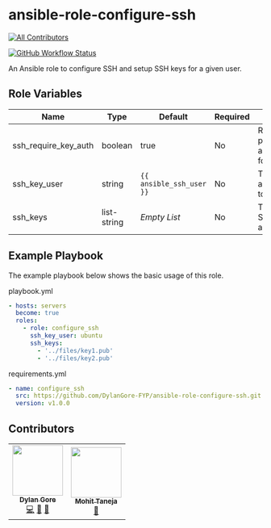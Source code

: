 # ansible-role-configure-ssh

<!-- prettier-ignore-start -->
<!-- markdownlint-disable -->
<!-- ALL-CONTRIBUTORS-BADGE:START - Do not remove or modify this section -->
[![All Contributors](https://img.shields.io/badge/all_contributors-2-orange.svg?style=for-the-badge)](#contributors)
<!-- ALL-CONTRIBUTORS-BADGE:END -->
<!-- markdownlint-restore -->
<!-- prettier-ignore-end -->

[![GitHub Workflow Status](https://img.shields.io/github/workflow/status/DylanGore-FYP/ansible-role-configure-ssh/lint?label=Lint&logo=github&style=for-the-badge)](https://github.com/DylanGore-FYP/ansible-role-configure-ssh/actions/workflows/lint.yml)

An Ansible role to configure SSH and setup SSH keys for a given user.

## Role Variables

| Name                 | Type        | Default                  | Required | Description                               |
| -------------------- | ----------- | ------------------------ | -------- | ----------------------------------------- |
| ssh_require_key_auth | boolean     | true                     | No       | Require public key authentication for SSH |
| ssh_key_user         | string      | `{{ ansible_ssh_user }}` | No       | The user to add the keys to               |
| ssh_keys             | list-string | _Empty List_             | No       | The list of SSH keys to add               |

## Example Playbook

The example playbook below shows the basic usage of this role.

playbook.yml

```yaml
- hosts: servers
  become: true
  roles:
    - role: configure_ssh
      ssh_key_user: ubuntu
      ssh_keys:
        - '../files/key1.pub'
        - '../files/key2.pub'
```

requirements.yml

```yaml
- name: configure_ssh
  src: https://github.com/DylanGore-FYP/ansible-role-configure-ssh.git
  version: v1.0.0
```

## Contributors

<!-- ALL-CONTRIBUTORS-LIST:START - Do not remove or modify this section -->
<!-- prettier-ignore-start -->
<!-- markdownlint-disable -->
<table>
  <tr>
    <td align="center"><a href="https://github.com/DylanGore"><img src="https://avatars.githubusercontent.com/u/2760449?v=4?s=100" width="100px;" alt=""/><br /><sub><b>Dylan Gore</b></sub></a><br /><a href="https://github.com/DylanGore-FYP/ansible-role-configure-ssh/commits?author=DylanGore" title="Code">💻</a> <a href="https://github.com/DylanGore-FYP/ansible-role-configure-ssh/commits?author=DylanGore" title="Documentation">📖</a> <a href="#ideas-DylanGore" title="Ideas, Planning, & Feedback">🤔</a></td>
    <td align="center"><a href="https://github.com/mohittaneja7"><img src="https://avatars.githubusercontent.com/u/4126813?v=4?s=100" width="100px;" alt=""/><br /><sub><b>Mohit Taneja</b></sub></a><br /><a href="#ideas-mohittaneja7" title="Ideas, Planning, & Feedback">🤔</a></td>
  </tr>
</table>

<!-- markdownlint-restore -->
<!-- prettier-ignore-end -->

<!-- ALL-CONTRIBUTORS-LIST:END -->
